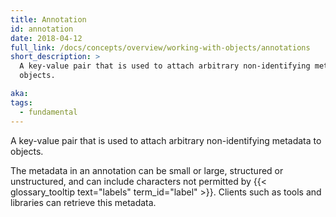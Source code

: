 ```yaml
---
title: Annotation
id: annotation
date: 2018-04-12
full_link: /docs/concepts/overview/working-with-objects/annotations
short_description: >
  A key-value pair that is used to attach arbitrary non-identifying metadata to
  objects.

aka:
tags:
  - fundamental
---
```


A key-value pair that is used to attach arbitrary non-identifying metadata to
objects.

<!--more-->

The metadata in an annotation can be small or large, structured or unstructured,
and can include characters not permitted by
{{< glossary_tooltip text="labels" term_id="label" >}}. Clients such as tools
and libraries can retrieve this metadata.

